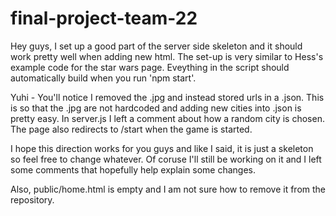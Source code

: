 # final-project-team-22

Hey guys, I set up a good part of the server side skeleton and it should work pretty well when adding new html. The set-up is very similar to Hess's example code for the star wars page. Eveything in the script should automatically build when you run 'npm start'. 

Yuhi - You'll notice I removed the .jpg and instead stored urls in a .json. This is so that the .jpg are not hardcoded and adding new cities into .json is pretty easy. In server.js I left a comment about how a random city is chosen. The page also redirects to /start when the game is started.

I hope this direction works for you guys and like I said, it is just a skeleton so feel free to change whatever. Of coruse I'll still be working on it and I left some comments that hopefully help explain some changes. 

Also, public/home.html is empty and I am not sure how to remove it from the repository.